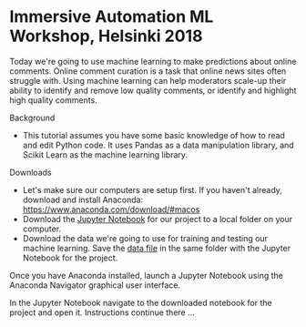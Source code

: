 # Immersive Automation ML Workshop, Helsinki 2018

Today we're going to use machine learning to make predictions about online comments. Online comment curation is a task that online news sites often struggle with. Using machine learning can help moderators scale-up their ability to identify and remove low quality comments, or identify and highlight high quality comments. 

Background
- This tutorial assumes you have some basic knowledge of how to read and edit Python code. It uses Pandas as a data manipulation library, and Scikit Learn as the machine learning library. 

Downloads
- Let's make sure our computers are setup first. If you haven't already, download and install Anaconda: https://www.anaconda.com/download/#macos
- Download the [Jupyter Notebook](https://github.com/comp-journalism/immersive-automation-ml-workshop/blob/master/Comments-prediction-skeleton.ipynb)  for our project to a local folder on your computer. 
- Download the data we're going to use for training and testing our machine learning. Save the [data file](https://www.dropbox.com/s/zvr0voq32xtbns8/comments-sampled.csv?dl=0) in the same folder with the Jupyter Notebook for the project. 

Once you have Anaconda installed, launch a Jupyter Notebook using the Anaconda Navigator graphical user interface. 

In the Jupyter Notebook navigate to the downloaded notebook for the project and open it. Instructions continue there ... 

